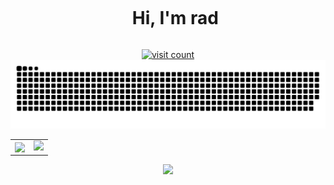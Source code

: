 <!-- h1 without bottom border -->
<div id="user-content-toc">
  <ul align="center">
    <summary><h1 style="display: inline-block">Hi, I'm rad</h1></summary>
  </ul>
</div>

<!-- Visit count -->
<div align="center">
  <a href="https://visitcount.itsvg.in">
    <img src="https://visitcount.itsvg.in/api?id=radnotred&icon=3&color=6" alt="visit count">
  </a>
</div>

<!-- Snake -->
<div align="center">
  <img src="https://github.com/1999AZZAR/1999AZZAR/raw/readme/resources/grid-snake.svg" alt="snake">
</div>

<!-- Intro start -->
<!-- NOTHING! -->
<!-- Intro end -->

<!-- Stats & Trophy -->
<p align="center">
  <table align="center" border="0">
    <tr>
      <!-- First image (or set of elements) -->
      <td align="center">
        <img align="center" src="https://github-readme-stats.vercel.app/api?username=radnotred&theme=dark&show_icons=true&count_private=true" />
      </td>
      <td align="center">
        <img src="https://github-readme-streak-stats.herokuapp.com/?user=radnotred&theme=dark&hide_border=false" />
      </td>
    </tr>
  </table>
</p>

<!-- Tech stack icons -->
<div align="center">
  <a href="https://skillicons.dev">
    <img src="https://skillicons.dev/icons?i=ts,express,mysql,git,linux,docker&perline=14" />
  </a>
</div>


